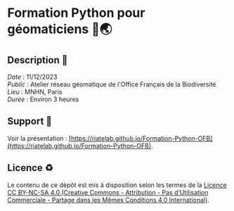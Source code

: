 # Formation Python pour géomaticiens 🐍🌏

## Description :memo:

*Date* : 11/12/2023  
*Public* : Atelier réseau géomatique de l'Office Français de la Biodiversité  
*Lieu* : MNHN, Paris  
*Durée* : Environ 3 heures  


## Support :book:

Voir la présentation : [https://riatelab.github.io/Formation-Python-OFB](https://riatelab.github.io/Formation-Python-OFB).

## Licence :recycle:

Le contenu de ce dépôt est mis à disposition selon les termes de la [Licence CC BY-NC-SA 4.0 (Creative Commons - Attribution - Pas d’Utilisation Commerciale - Partage dans les Mêmes Conditions 4.0 International)](https://creativecommons.org/licenses/by-nc-sa/4.0/deed.fr).
